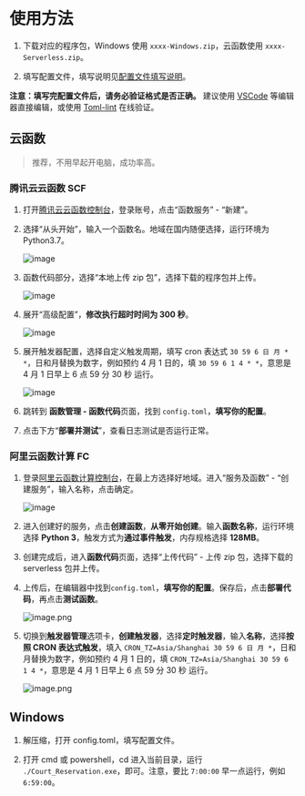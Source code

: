 # 使用方法

1. 下载对应的程序包，Windows 使用 `xxxx-Windows.zip`，云函数使用 `xxxx-Serverless.zip`。

2. 填写配置文件，填写说明见[配置文件填写说明](/配置说明.md)。

**注意：填写完配置文件后，请务必验证格式是否正确。** 建议使用 [VSCode](https://code.visualstudio.com/) 等编辑器直接编辑，或使用 [Toml-lint](https://www.toml-lint.com/) 在线验证。

## 云函数

> 推荐，不用早起开电脑，成功率高。

### 腾讯云云函数 SCF

1. 打开[腾讯云云函数控制台](https://console.cloud.tencent.com/scf)，登录账号，点击“函数服务” - “新建”。
2. 选择“从头开始”，输入一个函数名。地域在国内随便选择，运行环境为 Python3.7。

   ![image](https://s2.loli.net/2022/02/09/BVQ1sZnSfRj2UhF.png)

3. 函数代码部分，选择“本地上传 zip 包”，选择下载的程序包并上传。

   ![image](https://s2.loli.net/2022/02/09/HM275iAPhzxRyBn.png)

4. 展开“高级配置”，**修改执行超时时间为 300 秒**。

   ![image](https://dd-static.jd.com/ddimg/jfs/t1/213763/21/15653/18964/623c2d46E033662ed/d45d80684e2ad1ae.png)

5. 展开触发器配置，选择自定义触发周期，填写 cron 表达式 `30 59 6 日 月 * *`，日和月替换为数字，例如预约 4 月 1 日的，填 `30 59 6 1 4 * *`，意思是 4 月 1 日早上 6 点 59 分 30 秒 运行。

   ![image](https://dd-static.jd.com/ddimg/jfs/t1/196757/26/21666/35075/623c2d71E4bbc3145/c0ee9611938d07d2.png)

6. 跳转到 **函数管理 - 函数代码**页面，找到 `config.toml`，**填写你的配置**。
7. 点击下方“**部署并测试**”，查看日志测试是否运行正常。

### 阿里云函数计算 FC

1. 登录[阿里云函数计算控制台](https://fcnext.console.aliyun.com/overview)，在最上方选择好地域。进入“服务及函数” - “创建服务”，输入名称，点击确定。

   ![image](https://s2.loli.net/2022/02/16/pVxDnS1NZrlIAsB.png)

2. 进入创建好的服务，点击**创建函数**，**从零开始创建**。输入**函数名称**，运行环境选择 **Python 3**，触发方式为**通过事件触发**，内存规格选择 **128MB**。

3. 创建完成后，进入**函数代码**页面，选择“上传代码” - 上传 zip 包，选择下载的 serverless 包并上传。

4. 上传后，在编辑器中找到`config.toml`，**填写你的配置**。保存后，点击**部署代码**，再点击**测试函数**。

    ![image.png](https://dd-static.jd.com/ddimg/jfs/t1/190778/30/22199/150074/623c2e5aE39b106c1/bf7075e6dfdc34b9.png)

5. 切换到**触发器管理**选项卡，**创建触发器**，选择**定时触发器**，输入**名称**，选择**按照 CRON 表达式触发**，填入 `CRON_TZ=Asia/Shanghai 30 59 6 日 月 *`，日和月替换为数字，例如预约 4 月 1 日的，填 `CRON_TZ=Asia/Shanghai 30 59 6 1 4 *`，意思是 4 月 1 日早上 6 点 59 分 30 秒 运行。

   ![image.png](https://dd-static.jd.com/ddimg/jfs/t1/222935/18/13746/25929/623c2fc9E9cb47bcd/dc31ff573079a9da.png)

## Windows

1. 解压缩，打开 config.toml，填写配置文件。

2. 打开 cmd 或 powershell，cd 进入当前目录，运行 `./Court_Reservation.exe`，即可。注意，要比 `7:00:00` 早一点运行，例如 `6:59:00`。

